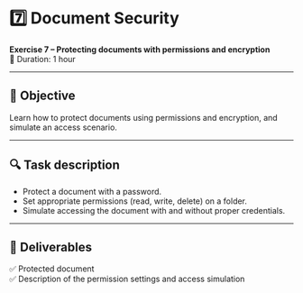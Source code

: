 # 7️⃣ Document Security

**Exercise 7 – Protecting documents with permissions and encryption**  
📅 Duration: 1 hour

---

## 🎯 Objective

Learn how to protect documents using permissions and encryption, and simulate an access scenario.

---

## 🔍 Task description

- Protect a document with a password.
- Set appropriate permissions (read, write, delete) on a folder.
- Simulate accessing the document with and without proper credentials.

---

## 📄 Deliverables

✅ Protected document  
✅ Description of the permission settings and access simulation